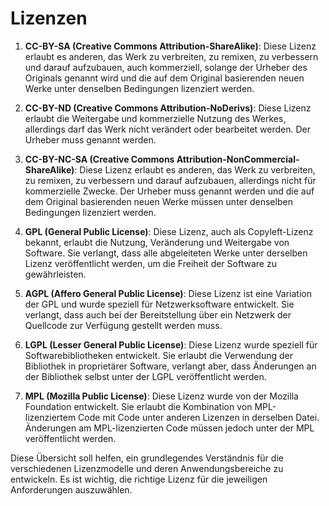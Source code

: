 # Lizenzen
1. **CC-BY-SA (Creative Commons Attribution-ShareAlike)**: Diese Lizenz erlaubt es anderen, das Werk zu verbreiten, zu remixen, zu verbessern und darauf aufzubauen, auch kommerziell, solange der Urheber des Originals genannt wird und die auf dem Original basierenden neuen Werke unter denselben Bedingungen lizenziert werden.

2. **CC-BY-ND (Creative Commons Attribution-NoDerivs)**: Diese Lizenz erlaubt die Weitergabe und kommerzielle Nutzung des Werkes, allerdings darf das Werk nicht verändert oder bearbeitet werden. Der Urheber muss genannt werden.

3. **CC-BY-NC-SA (Creative Commons Attribution-NonCommercial-ShareAlike)**: Diese Lizenz erlaubt es anderen, das Werk zu verbreiten, zu remixen, zu verbessern und darauf aufzubauen, allerdings nicht für kommerzielle Zwecke. Der Urheber muss genannt werden und die auf dem Original basierenden neuen Werke müssen unter denselben Bedingungen lizenziert werden.

4. **GPL (General Public License)**: Diese Lizenz, auch als Copyleft-Lizenz bekannt, erlaubt die Nutzung, Veränderung und Weitergabe von Software. Sie verlangt, dass alle abgeleiteten Werke unter derselben Lizenz veröffentlicht werden, um die Freiheit der Software zu gewährleisten.

5. **AGPL (Affero General Public License)**: Diese Lizenz ist eine Variation der GPL und wurde speziell für Netzwerksoftware entwickelt. Sie verlangt, dass auch bei der Bereitstellung über ein Netzwerk der Quellcode zur Verfügung gestellt werden muss.

6. **LGPL (Lesser General Public License)**: Diese Lizenz wurde speziell für Softwarebibliotheken entwickelt. Sie erlaubt die Verwendung der Bibliothek in proprietärer Software, verlangt aber, dass Änderungen an der Bibliothek selbst unter der LGPL veröffentlicht werden.

7. **MPL (Mozilla Public License)**: Diese Lizenz wurde von der Mozilla Foundation entwickelt. Sie erlaubt die Kombination von MPL-lizenziertem Code mit Code unter anderen Lizenzen in derselben Datei. Änderungen am MPL-lizenzierten Code müssen jedoch unter der MPL veröffentlicht werden.

Diese Übersicht soll helfen, ein grundlegendes Verständnis für die verschiedenen Lizenzmodelle und deren Anwendungsbereiche zu entwickeln. Es ist wichtig, die richtige Lizenz für die jeweiligen Anforderungen auszuwählen.
